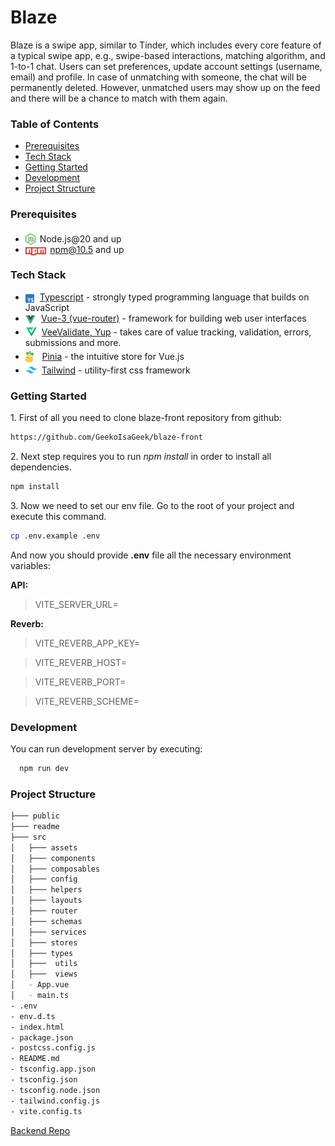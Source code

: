 # Blaze

Blaze is a swipe app, similar to Tinder, which includes every core feature of a typical swipe app, e.g., swipe-based interactions, matching algorithm, and 1-to-1 chat. Users can set preferences, update account settings (username, email) and profile. In case of unmatching with someone, the chat will be permanently deleted. However, unmatched users may show up on the feed and there will be a chance to match with them again.

### Table of Contents

- [Prerequisites](#prerequisites)
- [Tech Stack](#tech-stack)
- [Getting Started](#getting-started)
- [Development](#development)
- [Project Structure](#project-structure)

### Prerequisites

- <img src="readme/assets/node-js.svg" height="18" style="position: relative; margin-right:3px; top: 4px;" /> Node.js@20 and up
- <img src="readme/assets/npm.png" height="13" style="position: relative; top:4px; margin-right: 2px" /> npm@10.5 and up

### Tech Stack

- <img src="readme/assets/typescript.png" height="14" style="position: relative; top: 4px; margin-right: 5px" /> [Typescript](https://www.typescriptlang.org/) - strongly typed programming language that builds on JavaScript
- <img src="readme/assets/vue.png" height="14" style="position: relative; top: 4px; margin-right: 5px" /> [Vue-3 (vue-router)](https://vuejs.org/) - framework for building web user interfaces
- <img src="readme/assets/vee-validate.png" height="19" style="position: relative; top: 4px; margin-right: 3px" /> [VeeValidate, Yup](https://vee-validate.logaretm.com/v4) - takes care of value tracking, validation, errors, submissions and more.
- <img src="readme/assets/pinia.svg" height="19" style="position: relative; top: 4px; margin-right: 10px" /> [Pinia](https://pinia.vuejs.org/) - the intuitive store for Vue.js
- <img src="readme/assets/tailwind.png" height="19" style="position: relative; top: 4px; margin-right: 3px" /> [Tailwind](https://tailwindcss.com/) - utility-first css framework

### Getting Started

1\. First of all you need to clone blaze-front repository from github:

```sh
https://github.com/GeekoIsaGeek/blaze-front
```

2\. Next step requires you to run _npm install_ in order to install all dependencies.

```sh
npm install
```

3\. Now we need to set our env file. Go to the root of your project and execute this command.

```sh
cp .env.example .env
```

And now you should provide **.env** file all the necessary environment variables:

**API:**

> VITE_SERVER_URL=

**Reverb:**

> VITE_REVERB_APP_KEY=

> VITE_REVERB_HOST=

> VITE_REVERB_PORT=

> VITE_REVERB_SCHEME=

### Development

You can run development server by executing:

```sh
  npm run dev
```

### Project Structure

```bash
├─── public
├─── readme
├─── src
│   ├─── assets
│   ├─── components
│   ├─── composables
│   ├─── config
│   ├─── helpers
│   ├─── layouts
│   ├─── router
│   ├─── schemas
│   ├─── services
│   ├─── stores
│   ├─── types
│   ├───  utils
│   ├───  views
│   - App.vue
│   - main.ts
- .env
- env.d.ts
- index.html
- package.json
- postcss.config.js
- README.md
- tsconfig.app.json
- tsconfig.json
- tsconfig.node.json
- tailwind.config.js
- vite.config.ts
```

[Backend Repo](https://github.com/GeekoIsaGeek/blaze-back)
